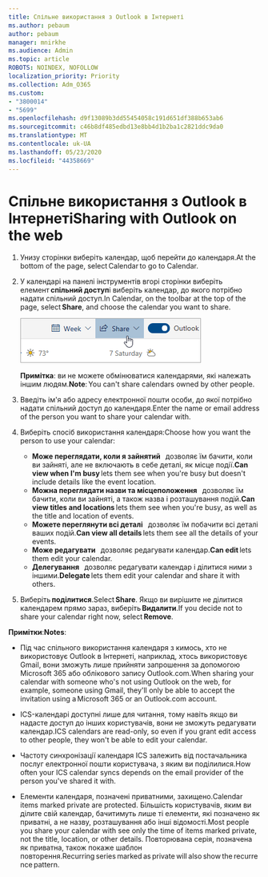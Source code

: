 ```yaml
---
title: Спільне використання з Outlook в Інтернеті
ms.author: pebaum
author: pebaum
manager: mnirkhe
ms.audience: Admin
ms.topic: article
ROBOTS: NOINDEX, NOFOLLOW
localization_priority: Priority
ms.collection: Adm_O365
ms.custom:
- "3800014"
- "5699"
ms.openlocfilehash: d9f13089b3dd55454058c191d651df388b653ab6
ms.sourcegitcommit: c46b8df485edbd13e8bb4d1b2ba1c2821ddc9da0
ms.translationtype: MT
ms.contentlocale: uk-UA
ms.lasthandoff: 05/23/2020
ms.locfileid: "44358669"
---
```

# <a name="sharing-with-outlook-on-the-web"></a><span data-ttu-id="c9a24-102">Спільне використання з Outlook в Інтернеті</span><span class="sxs-lookup"><span data-stu-id="c9a24-102">Sharing with Outlook on the web</span></span>

1. <span data-ttu-id="c9a24-103">Унизу сторінки виберіть календар, щоб перейти до календаря.</span><span class="sxs-lookup"><span data-stu-id="c9a24-103">At the bottom of the page, select Calendar to go to Calendar.</span></span>

2. <span data-ttu-id="c9a24-104">У календарі на панелі інструментів вгорі сторінки виберіть елемент **спільний доступ**і виберіть календар, до якого потрібно надати спільний доступ.</span><span class="sxs-lookup"><span data-stu-id="c9a24-104">In Calendar, on the toolbar at the top of the page, select **Share**, and choose the calendar you want to share.</span></span> 

    ![Спільний календар](media/share-calendar.png)

    <span data-ttu-id="c9a24-106">**Примітка**: ви не можете обмінюватися календарями, які належать іншим людям.</span><span class="sxs-lookup"><span data-stu-id="c9a24-106">**Note**: You can't share calendars owned by other people.</span></span>

3. <span data-ttu-id="c9a24-107">Введіть ім'я або адресу електронної пошти особи, до якої потрібно надати спільний доступ до календаря.</span><span class="sxs-lookup"><span data-stu-id="c9a24-107">Enter the name or email address of the person you want to share your calendar with.</span></span>

4. <span data-ttu-id="c9a24-108">Виберіть спосіб використання календаря:</span><span class="sxs-lookup"><span data-stu-id="c9a24-108">Choose how you want the person to use your calendar:</span></span> 
    - <span data-ttu-id="c9a24-109">**Може переглядати, коли я зайнятий**   дозволяє їм бачити, коли ви зайняті, але не включають в себе деталі, як місце події.</span><span class="sxs-lookup"><span data-stu-id="c9a24-109">**Can view when I'm busy** lets them see when you're busy but doesn't include details like the event location.</span></span> 
    - <span data-ttu-id="c9a24-110">**Можна переглядати назви та місцеположення**   дозволяє їм бачити, коли ви зайняті, а також назва і розташування подій.</span><span class="sxs-lookup"><span data-stu-id="c9a24-110">**Can view titles and locations** lets them see when you're busy, as well as the title and location of events.</span></span> 
    - <span data-ttu-id="c9a24-111">**Можете переглянути всі деталі**   дозволяє їм побачити всі деталі ваших подій.</span><span class="sxs-lookup"><span data-stu-id="c9a24-111">**Can view all details** lets them see all the details of your events.</span></span> 
    - <span data-ttu-id="c9a24-112">**Може редагувати**   дозволяє редагувати календар.</span><span class="sxs-lookup"><span data-stu-id="c9a24-112">**Can edit** lets them edit your calendar.</span></span> 
    - <span data-ttu-id="c9a24-113">**Делегування**   дозволяє редагувати календар і ділитися ними з іншими.</span><span class="sxs-lookup"><span data-stu-id="c9a24-113">**Delegate** lets them edit your calendar and share it with others.</span></span>

5. <span data-ttu-id="c9a24-114">Виберіть **поділитися**.</span><span class="sxs-lookup"><span data-stu-id="c9a24-114">Select **Share**.</span></span> <span data-ttu-id="c9a24-115">Якщо ви вирішите не ділитися календарем прямо зараз, виберіть **Видалити**.</span><span class="sxs-lookup"><span data-stu-id="c9a24-115">If you decide not to share your calendar right now, select **Remove**.</span></span> 

<span data-ttu-id="c9a24-116">**Примітки**:</span><span class="sxs-lookup"><span data-stu-id="c9a24-116">**Notes**:</span></span>  

- <span data-ttu-id="c9a24-117">Під час спільного використання календаря з кимось, хто не використовує Outlook в Інтернеті, наприклад, хтось використовує Gmail, вони зможуть лише прийняти запрошення за допомогою Microsoft 365 або облікового запису Outlook.com.</span><span class="sxs-lookup"><span data-stu-id="c9a24-117">When sharing your calendar with someone who's not using Outlook on the web, for example, someone using Gmail, they'll only be able to accept the invitation using a Microsoft 365 or an Outlook.com account.</span></span> 

- <span data-ttu-id="c9a24-118">ICS-календарі доступні лише для читання, тому навіть якщо ви надасте доступ до інших користувачів, вони не зможуть редагувати календар.</span><span class="sxs-lookup"><span data-stu-id="c9a24-118">ICS calendars are read-only, so even if you grant edit access to other people, they won't be able to edit your calendar.</span></span> 

- <span data-ttu-id="c9a24-119">Частоту синхронізації календаря ICS залежить від постачальника послуг електронної пошти користувача, з яким ви поділилися.</span><span class="sxs-lookup"><span data-stu-id="c9a24-119">How often your ICS calendar syncs depends on the email provider of the person you've shared it with.</span></span> 

- <span data-ttu-id="c9a24-120">Елементи календаря, позначені приватними, захищено.</span><span class="sxs-lookup"><span data-stu-id="c9a24-120">Calendar items marked private are protected.</span></span> <span data-ttu-id="c9a24-121">Більшість користувачів, яким ви ділите свій календар, бачитимуть лише ті елементи, які позначено як приватні, а не назву, розташування або інші відомості.</span><span class="sxs-lookup"><span data-stu-id="c9a24-121">Most people you share your calendar with see only the time of items marked private, not the title, location, or other details.</span></span> <span data-ttu-id="c9a24-122">Повторювана серія, позначена як приватна, також покаже шаблон повторення.</span><span class="sxs-lookup"><span data-stu-id="c9a24-122">Recurring series marked as private will also show the recurrence pattern.</span></span>
